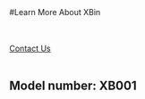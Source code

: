 <div class="product-cta" markdown="1">
#Learn More About XBin

<br/><br/>
[Contact Us]({{#makeLink}}./productinquiries.html?article_path=./company/productinquiries.md&menu_path=/{{/makeLink}})
<br/><br/>
## Model number: XB001
</div>